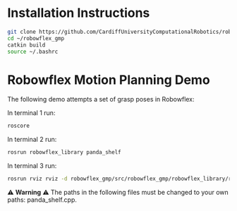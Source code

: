 # Installation Instructions

```sh
git clone https://github.com/CardiffUniversityComputationalRobotics/robowflex_gmp
cd ~/robowflex_gmp
catkin build
source ~/.bashrc
```

# Robowflex Motion Planning Demo

The following demo attempts a set of grasp poses in Robowflex:

In terminal 1 run:

```bash
roscore
```

In terminal 2 run:

```bash
rosrun robowflex_library panda_shelf
```

In terminal 3 run:

```bash
rosrun rviz rviz -d robowflex_gmp/src/robowflex_gmp/robowflex_library/rviz/default1.rviz
```

:warning: **Warning** :warning: The paths in the following files must be changed to your own paths: panda_shelf.cpp.
